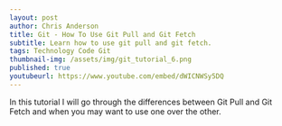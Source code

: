 ```yaml
---
layout: post
author: Chris Anderson
title: Git - How To Use Git Pull and Git Fetch
subtitle: Learn how to use git pull and git fetch.
tags: Technology Code Git
thumbnail-img: /assets/img/git_tutorial_6.png
published: true
youtubeurl: https://www.youtube.com/embed/dWICNWSy5DQ
---
```


In this tutorial I will go through the differences between Git Pull and Git Fetch and when you may want to use one over the other.
